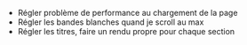 - Régler problème de performance au chargement de la page
- Régler les bandes blanches quand je scroll au max
- Régler les titres, faire un rendu propre pour chaque section
